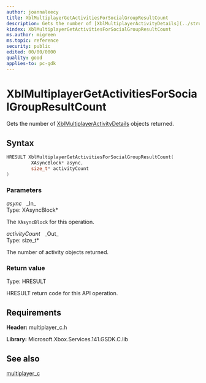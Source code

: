 ```yaml
---
author: joannaleecy
title: XblMultiplayerGetActivitiesForSocialGroupResultCount
description: Gets the number of [XblMultiplayerActivityDetails](../structs/xblmultiplayeractivitydetails.md) objects returned.
kindex: XblMultiplayerGetActivitiesForSocialGroupResultCount
ms.author: migreen
ms.topic: reference
security: public
edited: 00/00/0000
quality: good
applies-to: pc-gdk
---
```


# XblMultiplayerGetActivitiesForSocialGroupResultCount  

Gets the number of [XblMultiplayerActivityDetails](../structs/xblmultiplayeractivitydetails.md) objects returned.  

## Syntax  
  
```cpp
HRESULT XblMultiplayerGetActivitiesForSocialGroupResultCount(  
         XAsyncBlock* async,  
         size_t* activityCount  
)  
```  
  
### Parameters  
  
*async* &nbsp;&nbsp;\_In\_  
Type: XAsyncBlock*  
  
The `XAsyncBlock` for this operation.  
  
*activityCount* &nbsp;&nbsp;\_Out\_  
Type: size_t*  
  
The number of activity objects returned.  
  
  
### Return value  
Type: HRESULT
  
HRESULT return code for this API operation.
  
## Requirements  
  
**Header:** multiplayer_c.h
  
**Library:** Microsoft.Xbox.Services.141.GSDK.C.lib
  
## See also  
[multiplayer_c](../multiplayer_c_members.md)  
  
  